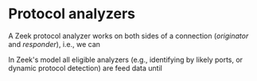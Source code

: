 # Protocol analyzers

A Zeek protocol analyzer works on both sides of a connection (_originator_ and
_responder_), i.e., we can

In Zeek's model all eligible analyzers (e.g., identifying by
likely ports, or dynamic protocol detection) are feed data until
